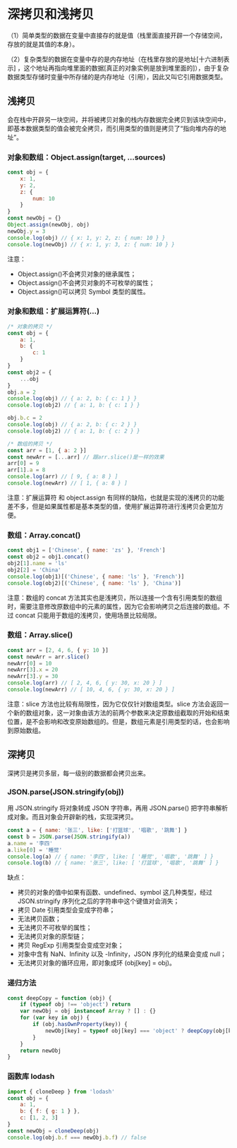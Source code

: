 # 深拷贝和浅拷贝

（1）简单类型的数据在变量中直接存的就是值（栈里面直接开辟一个存储空间，存放的就是其值的本身）。

（2）复杂类型的数据在变量中存的是内存地址（在栈里存放的是地址[十六进制表示] ，这个地址再指向堆里面的数据[真正的对象实例是放到堆里面的]），由于复杂数据类型存储时变量中所存储的是内存地址（引用），因此又叫它引用数据类型。

## 浅拷贝

会在栈中开辟另一块空间，并将被拷贝对象的栈内存数据完全拷贝到该块空间中，即基本数据类型的值会被完全拷贝，而引用类型的值则是拷贝了“指向堆内存的地址”。

### 对象和数组：Object.assign(target, …sources)

```javascript
const obj = {
    x: 1,
    y: 2,
    z: {
        num: 10
    }
}
const newObj = {}
Object.assign(newObj, obj)
newObj.y = 3
console.log(obj) // { x: 1, y: 2, z: { num: 10 } }
console.log(newObj) // { x: 1, y: 3, z: { num: 10 } }
```

注意：

-   Object.assign()不会拷贝对象的继承属性；
-   Object.assign()不会拷贝对象的不可枚举的属性；
-   Object.assign()可以拷贝 Symbol 类型的属性。

### 对象和数组：扩展运算符(…)

```javascript
/* 对象的拷贝 */
const obj = {
    a: 1,
    b: {
        c: 1
    }
}
const obj2 = {
    ...obj
}
obj.a = 2
console.log(obj) // { a: 2, b: { c: 1 } }
console.log(obj2) // { a: 1, b: { c: 1 } }

obj.b.c = 2
console.log(obj) // { a: 2, b: { c: 2 } }
console.log(obj2) // { a: 1, b: { c: 2 } }

/* 数组的拷贝 */
const arr = [1, { a: 2 }]
const newArr = [...arr] // 跟arr.slice()是一样的效果
arr[0] = 9
arr[1].a = 8
console.log(arr) // [ 9, { a: 8 } ]
console.log(newArr) // [ 1, { a: 8 } ]
```

注意：扩展运算符 和 object.assign 有同样的缺陷，也就是实现的浅拷贝的功能差不多，但是如果属性都是基本类型的值，使用扩展运算符进行浅拷贝会更加方便。

### 数组：Array.concat()

```javascript
const obj1 = ['Chinese', { name: 'zs' }, 'French']
const obj2 = obj1.concat()
obj2[1].name = 'ls'
obj2[2] = 'China'
console.log(obj1)[('Chinese', { name: 'ls' }, 'French')]
console.log(obj2)[('Chinese', { name: 'ls' }, 'China')]
```

注意：数组的 concat 方法其实也是浅拷贝，所以连接一个含有引用类型的数组时，需要注意修改原数组中的元素的属性，因为它会影响拷贝之后连接的数组。不过 concat 只能用于数组的浅拷贝，使用场景比较局限。

### 数组：Array.slice()

```javascript
const arr = [2, 4, 6, { y: 10 }]
const newArr = arr.slice()
newArr[0] = 10
newArr[3].x = 20
newArr[3].y = 30
console.log(arr) // [ 2, 4, 6, { y: 30, x: 20 } ]
console.log(newArr) // [ 10, 4, 6, { y: 30, x: 20 } ]
```

注意：slice 方法也比较有局限性，因为它仅仅针对数组类型。slice 方法会返回一个新的数组对象，这一对象由该方法的前两个参数来决定原数组截取的开始和结束位置，是不会影响和改变原始数组的。但是，数组元素是引用类型的话，也会影响到原始数组。

## 深拷贝

深拷贝是拷贝多层，每一级别的数据都会拷贝出来。

### JSON.parse(JSON.stringify(obj))

用 JSON.stringify 将对象转成 JSON 字符串，再用 JSON.parse()
把字符串解析成对象。而且对象会开辟新的栈，实现深拷贝。

```javascript
const a = { name: '张三', like: ['打篮球', '唱歌', '跳舞'] }
const b = JSON.parse(JSON.stringify(a))
a.name = '李四'
a.like[0] = '睡觉'
console.log(a) // { name: '李四', like: [ '睡觉', '唱歌', '跳舞' ] }
console.log(b) // { name: '张三', like: [ '打篮球', '唱歌', '跳舞' ] }
```

缺点：

-   拷贝的对象的值中如果有函数、undefined、symbol 这几种类型，经过 JSON.stringify 序列化之后的字符串中这个键值对会消失；
-   拷贝 Date 引用类型会变成字符串；
-   无法拷贝函数；
-   无法拷贝不可枚举的属性；
-   无法拷贝对象的原型链；
-   拷贝 RegExp 引用类型会变成空对象；
-   对象中含有 NaN、Infinity 以及 -Infinity，JSON 序列化的结果会变成 null；
-   无法拷贝对象的循环应用，即对象成环 (obj[key] = obj)。

### 递归方法

```javascript
const deepCopy = function (obj) {
    if (typeof obj !== 'object') return
    var newObj = obj instanceof Array ? [] : {}
    for (var key in obj) {
        if (obj.hasOwnProperty(key)) {
            newObj[key] = typeof obj[key] === 'object' ? deepCopy(obj[key]) : obj[key]
        }
    }
    return newObj
}
```

### 函数库 lodash

```javascript
import { cloneDeep } from 'lodash'
const obj = {
    a: 1,
    b: { f: { g: 1 } },
    c: [1, 2, 3]
}
const newObj = cloneDeep(obj)
console.log(obj.b.f === newObj.b.f) // false
```
